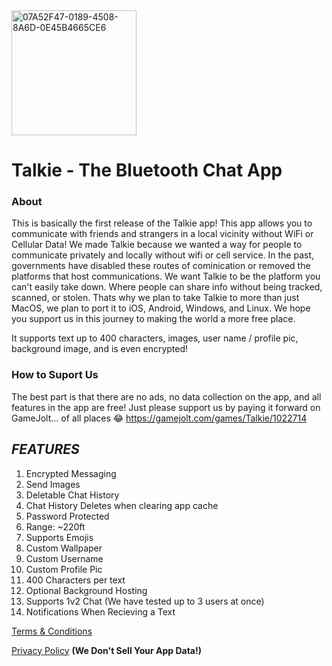 <img width="200" height="200" alt="07A52F47-0189-4508-8A6D-0E45B4665CE6" src="https://github.com/user-attachments/assets/7f7bb440-34cc-445f-9588-6cf09c027c7a" />

# Talkie - The Bluetooth Chat App

### About
This is basically the first release of the Talkie app! This app allows you to communicate with friends and strangers in a local vicinity without WiFi or Cellular Data!
We made Talkie because we wanted a way for people to communicate privately and locally without wifi or cell service. In the past, governments have disabled these routes of cominication or removed the platforms that host communications.
We want Talkie to be the platform you can't easily take down. Where people can share info without being tracked, scanned, or stolen. Thats why we plan to take Talkie to more than just MacOS, we plan to port it to iOS, Android, Windows, and Linux.
We hope you support us in this journey to making the world a more free place.

It supports text up to 400 characters, images, user name / profile pic, background image, and is even encrypted!

### How to Suport Us
The best part is that there are no ads, no data collection on the app, and all features in the app are free!
Just please support us by paying it forward on GameJolt... of all places 😂 https://gamejolt.com/games/Talkie/1022714


## _**FEATURES**_
1. Encrypted Messaging
2. Send Images
3. Deletable Chat History
4. Chat History Deletes when clearing app cache
5. Password Protected
6. Range: ~220ft
7. Supports Emojis
8. Custom Wallpaper
9. Custom Username
10. Custom Profile Pic
11. 400 Characters per text
12. Optional Background Hosting
13. Supports 1v2 Chat (We have tested up to 3 users at once)
14. Notifications When Recieving a Text

[Terms & Conditions](https://blastoffgames.wixsite.com/games/terms-of-service)

[Privacy Policy](https://blastoffgames.wixsite.com/games/privacy-policy) **(We Don't Sell Your App Data!)**
